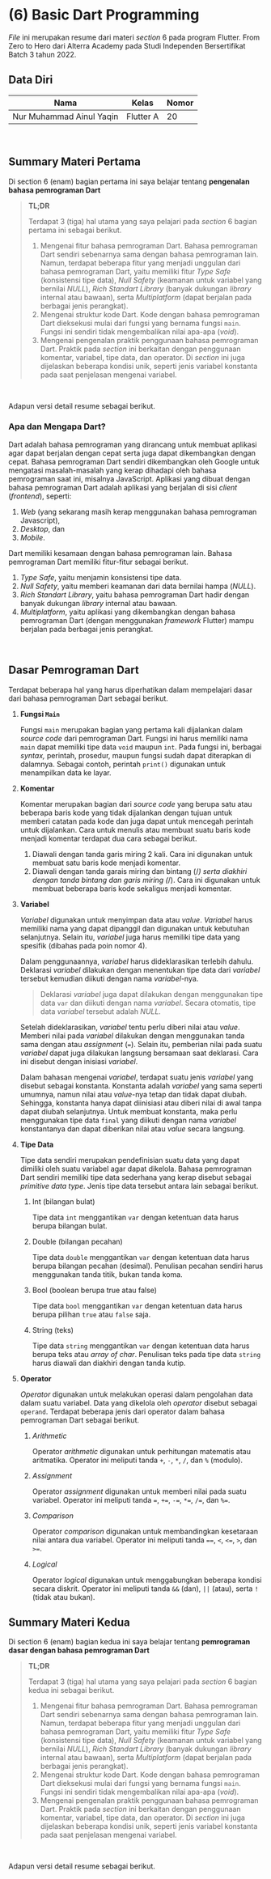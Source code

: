# **(6) Basic Dart Programming**

*File* ini merupakan resume dari materi *section* 6 pada program Flutter. From Zero to Hero dari Alterra Academy pada Studi Independen Bersertifikat Batch 3 tahun 2022.

## **Data Diri**

| Nama                     | Kelas      | Nomor      |
|--------------------------|------------|------------|
| Nur Muhammad Ainul Yaqin | Flutter A  | 20         | 

</br>

## **Summary Materi Pertama**
Di section 6 (enam) bagian pertama ini saya belajar tentang **pengenalan bahasa pemrograman Dart**

> **TL;DR**
> 
> Terdapat 3 (tiga) hal utama yang saya pelajari pada *section* 6 bagian pertama ini sebagai berikut.
>
>1. Mengenai fitur bahasa pemrograman Dart. Bahasa pemrograman Dart sendiri sebenarnya sama dengan bahasa pemrograman lain. Namun, terdapat beberapa fitur yang menjadi unggulan dari bahasa pemrograman Dart, yaitu memiliki fitur *Type Safe* (konsistensi tipe data), *Null Safety* (keamanan untuk variabel yang bernilai *NULL*), *Rich Standart Library* (banyak dukungan *library* internal atau bawaan), serta *Multiplatform* (dapat berjalan pada berbagai jenis perangkat).
>2. Mengenai struktur kode Dart. Kode dengan bahasa pemrograman Dart dieksekusi mulai dari fungsi yang bernama fungsi `main`. Fungsi ini sendiri tidak mengembalikan nilai apa-apa (*void*).
>3. Mengenai pengenalan praktik penggunaan bahasa pemrograman Dart. Praktik pada *section* ini berkaitan dengan penggunaan komentar, variabel, tipe data, dan operator. Di *section* ini juga dijelaskan beberapa kondisi unik, seperti jenis variabel konstanta pada saat penjelasan mengenai variabel.

</br>

Adapun versi detail resume sebagai berikut.

### **Apa dan Mengapa Dart?**
Dart adalah bahasa pemrograman yang dirancang untuk membuat aplikasi agar dapat berjalan dengan cepat serta juga dapat dikembangkan dengan cepat. Bahasa pemrograman Dart sendiri dikembangkan oleh Google untuk mengatasi masalah-masalah yang kerap dihadapi oleh bahasa pemrograman saat ini, misalnya JavaScript. Aplikasi yang dibuat dengan bahasa pemrograman Dart adalah aplikasi yang berjalan di sisi *client* (*frontend*), seperti:

1. *Web* (yang sekarang masih kerap menggunakan bahasa pemrograman Javascript),
2. *Desktop*, dan
3. *Mobile*.

Dart memiliki kesamaan dengan bahasa pemrograman lain. Bahasa pemrograman Dart memiliki fitur-fitur sebagai berikut.

1. *Type Safe*, yaitu menjamin konsistensi tipe data.
2. *Null Safety*, yaitu memberi keamanan dari data bernilai hampa (*NULL*).
3. *Rich Standart Library*, yaitu bahasa pemrograman Dart hadir dengan banyak dukungan *library* internal atau bawaan.
4. *Multiplatform*, yaitu aplikasi yang dikembangkan dengan bahasa pemrograman Dart (dengan menggunakan *framework* Flutter) mampu berjalan pada berbagai jenis perangkat.

</br>

## **Dasar Pemrograman Dart**

Terdapat beberapa hal yang harus diperhatikan dalam mempelajari dasar dari bahasa pemrograman Dart sebagai berikut.

1. **Fungsi `Main`**
    
    Fungsi `main` merupakan bagian yang pertama kali dijalankan dalam *source code* dari pemrograman Dart. Fungsi ini harus memiliki nama `main` dapat memiliki tipe data `void` maupun `int`. Pada fungsi ini, berbagai *syntax,* perintah, prosedur, maupun fungsi sudah dapat diterapkan di dalamnya. Sebagai contoh, perintah `print()` digunakan untuk menampilkan data ke layar.
    
2. **Komentar**
    
    Komentar merupakan bagian dari *source code* yang berupa satu atau beberapa baris kode yang tidak dijalankan dengan tujuan untuk memberi catatan pada kode dan juga dapat untuk mencegah perintah untuk dijalankan. Cara untuk menulis atau membuat suatu baris kode menjadi komentar terdapat dua cara sebagai berikut.
    
    1. Diawali dengan tanda garis miring 2 kali. Cara ini digunakan untuk membuat satu baris kode menjadi komentar.
    2. Diawali dengan tanda garais miring dan bintang (/*) serta diakhiri dengan tanda bintang dan garis miring (*/). Cara ini digunakan untuk membuat beberapa baris kode sekaligus menjadi komentar.

1. **Variabel**
    
    *Variabel* digunakan untuk menyimpan data atau *value*. *Variabel* harus memiliki nama yang dapat dipanggil dan digunakan untuk kebutuhan selanjutnya. Selain itu, *variabel* juga harus memiliki tipe data yang spesifik (dibahas pada poin nomor 4).
    
    Dalam penggunaannya, *variabel* harus dideklarasikan terlebih dahulu. Deklarasi *variabel* dilakukan dengan menentukan tipe data dari *variabel* tersebut kemudian diikuti dengan nama *variabel*-nya. 
    
    > Deklarasi *variabel* juga dapat dilakukan dengan menggunakan tipe data `var` dan diikuti dengan nama *variabel*. Secara otomatis, tipe data *variabel* tersebut adalah *NULL.*
    
    Setelah dideklarasikan, *variabel* tentu perlu diberi nilai atau *value*. Memberi nilai pada *variabel* dilakukan dengan menggunakan tanda sama dengan atau *assignment* (`=`). Selain itu, pemberian nilai pada suatu *variabel* dapat juga dilakukan langsung bersamaan saat deklarasi. Cara ini disebut dengan inisiasi *variabel*.
    
    Dalam bahasan mengenai *variabel*, terdapat suatu jenis *variabel* yang disebut sebagai konstanta. Konstanta adalah *variabel* yang sama seperti umumnya, namun nilai atau *value*-nya tetap dan tidak dapat diubah. Sehingga, konstanta hanya dapat diinisiasi atau diberi nilai di awal tanpa dapat diubah selanjutnya. Untuk membuat konstanta, maka perlu menggunakan tipe data `final` yang diikuti dengan nama *variabel* konstantanya dan dapat diberikan nilai atau *value* secara langsung.
    
2. **Tipe Data**
    
    Tipe data sendiri merupakan pendefinisian suatu data yang dapat dimiliki oleh suatu variabel agar dapat dikelola. Bahasa pemrograman Dart sendiri memiliki tipe data sederhana yang kerap disebut sebagai *primitive data type*. Jenis tipe data tersebut antara lain sebagai berikut.
    
    1. Int (bilangan bulat)
        
        Tipe data `int` menggantikan `var` dengan ketentuan data harus berupa bilangan bulat.
        
    2. Double (bilangan pecahan)
        
        Tipe data `double` menggantikan `var` dengan ketentuan data harus berupa bilangan pecahan (desimal). Penulisan pecahan sendiri harus menggunakan tanda titik, bukan tanda koma.
        
    3. Bool (boolean berupa true atau false)
        
        Tipe data `bool` menggantikan `var` dengan ketentuan data harus berupa pilihan `true` atau `false` saja.
        
    4. String (teks)
        
        Tipe data `string` menggantikan `var` dengan ketentuan data harus berupa teks atau *array of char*. Penulisan teks pada tipe data `string` harus diawali dan diakhiri dengan tanda kutip.
        
3. **Operator**
    
    *Operator* digunakan untuk melakukan operasi dalam pengolahan data dalam suatu variabel. Data yang dikelola oleh *operator* disebut sebagai `operand`. Terdapat beberapa jenis dari operator dalam bahasa pemrograman Dart sebagai berikut.
    
    1. *Arithmetic*
        
        Operator *arithmetic* digunakan untuk perhitungan matematis atau aritmatika. Operator ini meliputi tanda `+`, `-`, `*`, `/`, dan `%` (modulo).
        
    2. *Assignment*
        
        Operator *assignment* digunakan untuk memberi nilai pada suatu variabel. Operator ini meliputi tanda `=`, `+=`, `-=`, `*=`, `/=`, dan `%=`.
        
    3. *Comparison*
        
        Operator *comparison* digunakan untuk membandingkan kesetaraan nilai antara dua variabel. Operator ini meliputi tanda `==`, `<`, `<=`, `>`, dan `>=`.
        
    4. *Logical*
        
        Operator *logical* digunakan untuk menggabungkan beberapa kondisi secara diskrit. Operator ini meliputi tanda `&&` (dan), `||` (atau), serta `!` (tidak atau bukan).



## **Summary Materi Kedua**
Di section 6 (enam) bagian kedua ini saya belajar tentang **pemrograman dasar dengan bahasa pemrograman Dart**

> **TL;DR**
> 
> Terdapat 3 (tiga) hal utama yang saya pelajari pada *section* 6 bagian kedua ini sebagai berikut.
>
>1. Mengenai fitur bahasa pemrograman Dart. Bahasa pemrograman Dart sendiri sebenarnya sama dengan bahasa pemrograman lain. Namun, terdapat beberapa fitur yang menjadi unggulan dari bahasa pemrograman Dart, yaitu memiliki fitur *Type Safe* (konsistensi tipe data), *Null Safety* (keamanan untuk variabel yang bernilai *NULL*), *Rich Standart Library* (banyak dukungan *library* internal atau bawaan), serta *Multiplatform* (dapat berjalan pada berbagai jenis perangkat).
>2. Mengenai struktur kode Dart. Kode dengan bahasa pemrograman Dart dieksekusi mulai dari fungsi yang bernama fungsi `main`. Fungsi ini sendiri tidak mengembalikan nilai apa-apa (*void*).
>3. Mengenai pengenalan praktik penggunaan bahasa pemrograman Dart. Praktik pada *section* ini berkaitan dengan penggunaan komentar, variabel, tipe data, dan operator. Di *section* ini juga dijelaskan beberapa kondisi unik, seperti jenis variabel konstanta pada saat penjelasan mengenai variabel.

</br>

Adapun versi detail resume sebagai berikut.